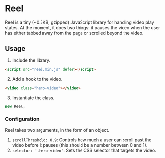 # Reel

Reel is a tiny (~0.5KB, gzipped) JavaScript library for handling video play states. At the moment, it does two things: it pauses the video when the user has either tabbed away from the page or scrolled beyond the video.

## Usage

1. Include the library.

  ```html
  <script src="reel.min.js" defer></script>
  ```

2. Add a hook to the video.

  ```html
  <video class="hero-video"></video>
  ```

3. Instantiate the class.

  ```javascript
  new Reel;
  ```

### Configuration

Reel takes two arguments, in the form of an object.

1. `scrollThreshold: 0.9`: Controls how much a user can scroll past the video before it pauses (this should be a number between 0 and 1).
2. `selector: '.hero-video'`: Sets the CSS selector that targets the video.

